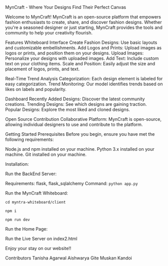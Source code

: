 MynCraft - Where Your Designs Find Their Perfect Canvas

Welcome to MynCraft! MynCraft is an open-source platform that empowers fashion enthusiasts to create, share, and discover fashion designs. Whether you're a seasoned designer or just starting, MynCraft provides the tools and community to help your creativity flourish.

Features
Whiteboard Interface
Create Fashion Designs: Use basic layouts and customizable embellishments.
Add Logos and Prints: Upload images as logos or prints, and position them on your designs.
Upload Images: Personalize your designs with uploaded images.
Add Text: Include custom text on your clothing items.
Scale and Position: Easily adjust the size and placement of logos, prints, and text.

Real-Time Trend Analysis
Categorization: Each design element is labeled for easy categorization.
Trend Monitoring: Our model identifies trends based on likes on labels and popularity.

Dashboard
Recently Added Designs: Discover the latest community creations.
Trending Designs: See which designs are gaining traction.
Popular Designs: Explore the most liked and cloned designs.

Open Source Contribution
Collaborative Platform: MynCraft is open-source, allowing individual designers to use and contribute to the platform.

Getting Started
Prerequisites
Before you begin, ensure you have met the following requirements:

Node.js and npm installed on your machine.
Python 3.x installed on your machine.
Git installed on your machine.

Installation:

Run the BackEnd Server:

Requirements: flask, flask_sqlalchemy
Command: 
```python app.py```



Run the MynCraft Whiteboard:

```cd myntra-whiteboard/client```


```npm i```


```npm run dev```



Run the Home Page:

Run the Live Server on index2.html

Enjoy your stay on our website!!


Contributors
Tanisha Agarwal
Aishwarya Gite
Muskan Kandoi

